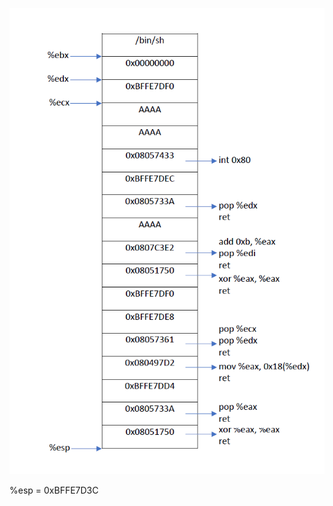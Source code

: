 ![](https://github.com/mungsoo/ECE-422/blob/master/AppSec/1.2.9_image.jpg?raw=true)


%esp = 0xBFFE7D3C
